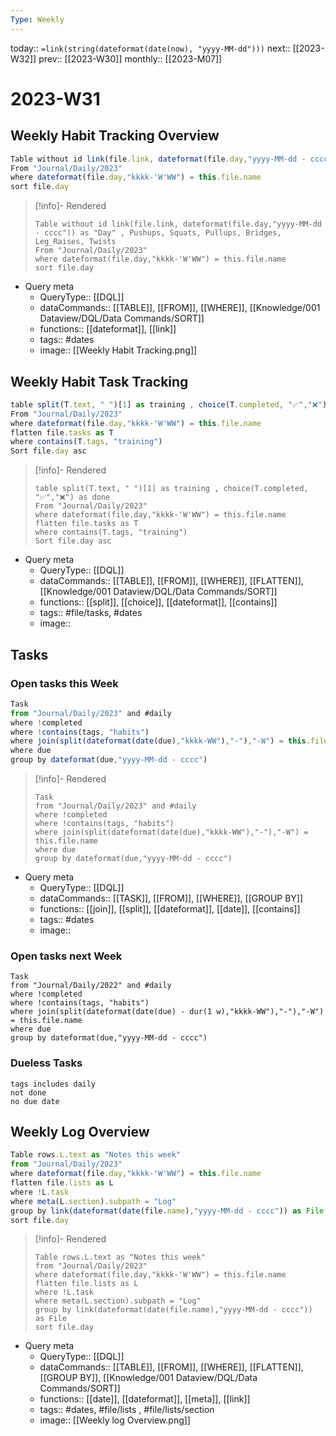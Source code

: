 ```yaml
---
Type: Weekly
---
```

today:: `=link(string(dateformat(date(now), "yyyy-MM-dd")))`
next:: [[2023-W32]]
prev::  [[2023-W30]]
monthly:: [[2023-M07]]

# 2023-W31



## Weekly Habit Tracking Overview

```js 
Table without id link(file.link, dateformat(file.day,"yyyy-MM-dd - cccc")) as "Day" , Pushups, Squats, Pullups, Bridges, Leg_Raises, Twists 
From "Journal/Daily/2023"
where dateformat(file.day,"kkkk-'W'WW") = this.file.name
sort file.day
```

>[!info]- Rendered
>```dataview
>Table without id link(file.link, dateformat(file.day,"yyyy-MM-dd - cccc")) as "Day" , Pushups, Squats, Pullups, Bridges, Leg_Raises, Twists 
>From "Journal/Daily/2023"
>where dateformat(file.day,"kkkk-'W'WW") = this.file.name
>sort file.day
>```

- Query meta
    - QueryType:: [[DQL]]
    - dataCommands:: [[TABLE]], [[FROM]], [[WHERE]], [[Knowledge/001 Dataview/DQL/Data Commands/SORT]]
    - functions:: [[dateformat]], [[link]]
    - tags:: #dates
    - image:: [[Weekly Habit Tracking.png]]



## Weekly Habit Task Tracking

```js 
table split(T.text, " ")[1] as training , choice(T.completed, "✅","❌") as done
From "Journal/Daily/2023"
where dateformat(file.day,"kkkk-'W'WW") = this.file.name
flatten file.tasks as T
where contains(T.tags, "training")
Sort file.day asc
```

>[!info]- Rendered
>```dataview
>table split(T.text, " ")[1] as training , choice(T.completed, "✅","❌") as done
>From "Journal/Daily/2023"
>where dateformat(file.day,"kkkk-'W'WW") = this.file.name
>flatten file.tasks as T
>where contains(T.tags, "training")
>Sort file.day asc
>```

- Query meta
    - QueryType:: [[DQL]]
    - dataCommands:: [[TABLE]], [[FROM]], [[WHERE]], [[FLATTEN]], [[Knowledge/001 Dataview/DQL/Data Commands/SORT]]
    - functions:: [[split]], [[choice]], [[dateformat]], [[contains]]
    - tags:: #file/tasks, #dates 
    - image:: 


## Tasks

### Open tasks this Week

```js dataview
Task
from "Journal/Daily/2023" and #daily
where !completed
where !contains(tags, "habits")
where join(split(dateformat(date(due),"kkkk-WW"),"-"),"-W") = this.file.name 
where due
group by dateformat(due,"yyyy-MM-dd - cccc")
```

>[!info]- Rendered
>```dataview
>Task
>from "Journal/Daily/2023" and #daily
>where !completed
>where !contains(tags, "habits")
>where join(split(dateformat(date(due),"kkkk-WW"),"-"),"-W") = this.file.name 
>where due
>group by dateformat(due,"yyyy-MM-dd - cccc")
>```

- Query meta
    - QueryType:: [[DQL]]
    - dataCommands:: [[TASK]], [[FROM]], [[WHERE]], [[GROUP BY]]
    - functions:: [[join]], [[split]], [[dateformat]], [[date]], [[contains]]
    - tags:: #dates 
    - image:: 


### Open tasks next Week 

```dataview
Task
from "Journal/Daily/2022" and #daily
where !completed
where !contains(tags, "habits")
where join(split(dateformat(date(due) - dur(1 w),"kkkk-WW"),"-"),"-W") = this.file.name 
where due
group by dateformat(due,"yyyy-MM-dd - cccc")
```

### Dueless Tasks

```tasks
tags includes daily
not done 
no due date

```



## Weekly Log Overview

```js dataview
Table rows.L.text as "Notes this week"
from "Journal/Daily/2023"
where dateformat(file.day,"kkkk-'W'WW") = this.file.name
flatten file.lists as L
where !L.task
where meta(L.section).subpath = "Log"
group by link(dateformat(date(file.name),"yyyy-MM-dd - cccc")) as File
sort file.day
```

>[!info]- Rendered
>```dataview
>Table rows.L.text as "Notes this week"
>from "Journal/Daily/2023"
>where dateformat(file.day,"kkkk-'W'WW") = this.file.name
>flatten file.lists as L
>where !L.task
>where meta(L.section).subpath = "Log"
>group by link(dateformat(date(file.name),"yyyy-MM-dd - cccc")) as File
>sort file.day
>```

- Query meta
    - QueryType:: [[DQL]]
    - dataCommands:: [[TABLE]], [[FROM]], [[WHERE]], [[FLATTEN]], [[GROUP BY]], [[Knowledge/001 Dataview/DQL/Data Commands/SORT]]
    - functions:: [[date]], [[dateformat]], [[meta]], [[link]]
    - tags:: #dates, #file/lists , #file/lists/section 
    - image:: [[Weekly log Overview.png]]



